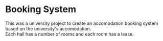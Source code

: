 # Booking System
This was a university project to create an accomodation booking system based on the university's accomodation. <br>
Each hall has a number of rooms and each room has a lease. <br>
